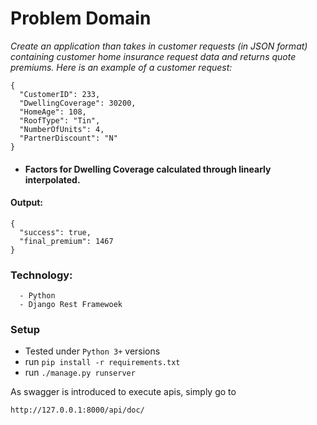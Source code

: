 # Problem Domain

_Create an application than takes in customer requests (in JSON format) containing customer home insurance
request data and returns quote premiums. Here is an example of a customer request:_

```shell
{
  "CustomerID": 233,
  "DwellingCoverage": 30200,
  "HomeAge": 108,
  "RoofType": "Tin",
  "NumberOfUnits": 4,
  "PartnerDiscount": "N"
}
```

- #### Factors for Dwelling Coverage calculated through linearly interpolated.

#### Output:
```shell
{
  "success": true,
  "final_premium": 1467
}
```

### Technology:
```shell
  - Python
  - Django Rest Framewoek
```

### Setup
- Tested under `Python 3+` versions
- run `pip install -r requirements.txt`
- run `./manage.py runserver`

As swagger is introduced to execute apis, simply go to 
```sh 
http://127.0.0.1:8000/api/doc/
```